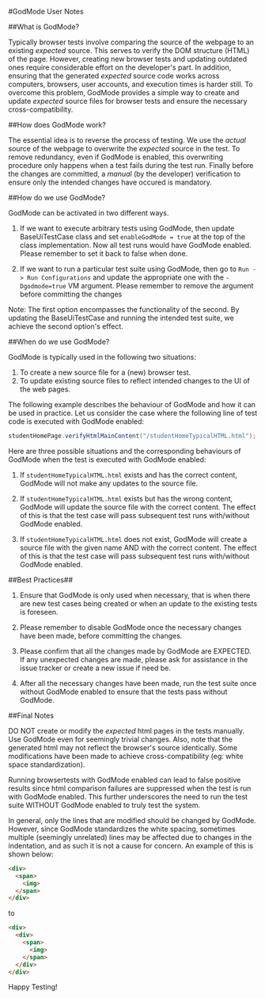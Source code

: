 #GodMode User Notes

##What is GodMode?

Typically browser tests involve comparing the source of the webpage to an existing *expected* source. This serves to verify the DOM structure (HTML) of the page. However, creating new browser tests and updating outdated ones require considerable effort on the developer's part. In addition, ensuring that the generated *expected* source code works across computers, browsers, user accounts, and execution times is harder still. To overcome this problem, GodMode provides a simple way to create and update *expected* source files for browser tests and ensure the necessary cross-compatibility.


##How does GodMode work?

The essential idea is to reverse the process of testing. We use the _actual_ source of the webpage to overwrite the _expected_ source in the test. To remove redundancy, even if GodMode is enabled, this overwriting procedure only happens when a test fails during the test run. Finally before the changes are committed, a *manual* (by the developer) verification to ensure only the intended changes have occured is mandatory.


##How do we use GodMode?

GodMode can be activated in two different ways. 

1. If we want to execute arbitrary tests using GodMode, then update BaseUiTestCase class and set `enableGodMode = true` at the top of the class implementation. Now all test runs would have GodMode enabled. Please remember to set it back to false when done.

2. If we want to run a particular test suite using GodMode, then go to `Run -> Run Configurations` and update the appropriate one with the `-Dgodmode=true` VM argument. Please remember to remove the argument before committing the changes

Note: The first option encompasses the functionality of the second. By updating the BaseUiTestCase and running the intended test suite, we achieve the second option's effect.


##When do we use GodMode?

GodMode is typically used in the following two situations:

1. To create a new source file for a (new) browser test.
2. To update existing source files to reflect intended changes to the UI of the web pages.

The following example describes the behaviour of GodMode and how it can be used in practice.
Let us consider the case where the following line of test code is executed with GodMode enabled:
```java
studentHomePage.verifyHtmlMainContent("/studentHomeTypicalHTML.html");
```

Here are three possible situations and the corresponding behaviours of GodMode when the test is executed with GodMode enabled:

1. If `studentHomeTypicalHTML.html` exists and has the correct content, GodMode will not make any updates to the source file. 

2. If `studentHomeTypicalHTML.html` exists but has the wrong content, GodMode will update the source file with the correct content. The effect of this is that the test case will pass subsequent test runs with/without GodMode enabled.

3. If `studentHomeTypicalHTML.html` does not exist, GodMode will create a source file with the given name AND with the correct content. The effect of this is that the test case will pass subsequent test runs with/without GodMode enabled.


##Best Practices##

1. Ensure that GodMode is only used when necessary, that is when there are new test cases being created or when an update to the existing tests is foreseen.

2. Please remember to disable GodMode once the necessary changes have been made, before committing the changes.

3. Please confirm that all the changes made by GodMode are EXPECTED. If any unexpected changes are made, please ask for assistance in the issue tracker or create a new issue if need be.

4. After all the necessary changes have been made, run the test suite once without GodMode enabled to ensure that the tests pass without GodMode. 


##Final Notes

DO NOT create or modify the *expected* html pages in the tests manually. Use GodMode even for seemingly trivial changes. Also, note that the generated html may not reflect the browser's source identically. Some modifications have been made to achieve cross-compatibility (eg: white space standardization).

Running browsertests with GodMode enabled can lead to false positive results since html comparison failures are suppressed when the test is run with GodMode enabled. This further underscores the need to run the test suite WITHOUT GodMode enabled to truly test the system.

In general, only the lines that are modified should be changed by GodMode. However, since GodMode standardizes the white spacing, sometimes multiple (seemingly unrelated) lines may be affected due to changes in the indentation, and as such it is not a cause for concern. An example of this is shown below:

```html
<div>
  <span>
    <img>
  </span>
</div>
```
to
```html
<div>
  <div>
    <span>
      <img>
    </span>
  </div>
</div>
```

Happy Testing!